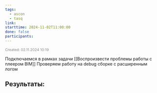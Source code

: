 ```yaml
---
tags:
  - ascon
  - tasq
link: 
starttime: 2024-11-02T11:00:00
done: false
participants:
---
```

<span style="font-size:12px; color:#888888;">Created: 02.11.2024 10:19</span>

Подключаемся в рамках задачи
[[Воспроизвести проблемы работы с  плеером BIM]]
Проверяем работу на debug сборке с расширенным логом

## Результаты:

